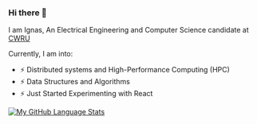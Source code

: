 ### Hi there 👋
I am Ignas, An Electrical Engineering and Computer Science candidate at [CWRU](https://www.case.edu)

Currently, I am into:
- ⚡ Distributed systems and High-Performance Computing (HPC)
- ⚡ Data Structures and Algorithms
- ⚡ Just Started Experimenting with React

[![My GitHub Language Stats](github-readme-stats-bn43vh5sb-ignasxv-projects.vercel.app/api/top-langs/?username=ignasxv&langs_count=5&theme=tokyonight)]()
